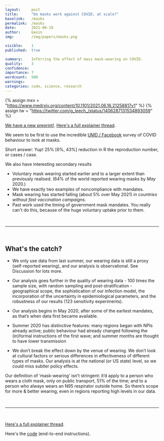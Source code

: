 ```yaml
---
layout:     post
title:      "Do masks work against COVID, at scale?"
baselink:   /masks
permalink:  /masks
date:       2021-06-19
author:     Gavin   
img:        /img/papers/masks.png

visible:    1
published:  true

summary:    Inferring the effect of mass mask-wearing on COVID.
quality:    3
confidence: 
importance: 7
wordcount:  500
warnings: 	
categories: code, science, research
---
```


{%	assign mxv = "https://www.medrxiv.org/content/10.1101/2021.06.16.21258817v1"	%}
{%	assign tw = "https://twitter.com/g_leech_/status/1406287131534893059"	%}

<a href="{{mxv}}">We have a new preprint!</a>. <a href="{{tw}}">Here's a full explainer thread</a>.

We seem to be first to use the incredible <a href="https://covidmap.umd.edu/">UMD / Facebook</a> survey of COVID behaviour to look at masks.

Short answer: Yup! 25% [6%, 43%] reduction in R the reproduction number, or cases / case.

We also have interesting secondary results

* Voluntary mask wearing started earlier and to a larger extent than previously realised. (64% of the world reported wearing masks by _May_ 2020.)
* We have exactly two examples of noncompliance with mandates.
* Mask wearing has started falling (about 5% over May 2021) _in countries without fast vaccination campaigns_.
* Past work used the timing of government mask mandates. You really can't do this, because of the huge voluntary uptake prior to them.

<br>

---

<br>

## What's the catch?

- We only use data from last summer, our wearing data is still a proxy (self-reported wearing), and our analysis is observational. See Discussion for lots more.

- Our analysis goes further in the quality of wearing data - 100 times the sample size, with random sampling and post-stratification - geographical scope, the sophistication of our infection model, the incorporation of the uncertainty in epidemiological parameters, and the robustness of our results (123 sensitivity experiments).

- Our analysis begins in May 2020, after some of the earliest mandates, as that’s when data first became available. 

- Summer 2020 has distinctive features: many regions began with NPIs already active; public behaviour had already changed following the (in)formal instructions of the first wave; and summer months are thought to have lower transmission

- We don’t break the effect down by the venue of wearing. We don’t look at cultural factors or serious differences in effectiveness of different types of masks. Our analysis is at the national (or US state) level, so we could miss subtler policy effects.

Our definition of ‘mask-wearing' isn’t stringent: it’d apply to a person who wears a cloth mask, only on public transport, 51% of the time; and to a person who always wears an N95 respirator outside home. So there’s scope for more & better wearing, even in regions reporting high levels in our data.

<br>

---

<br>

<a href="{{tw}}">Here's a full explainer thread</a>.

Here's the [code](https://github.com/g-leech/masks_v_mandates) (end-to-end instructions).

<br>
